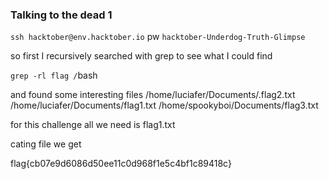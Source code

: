 ### Talking to the dead 1

`ssh hacktober@env.hacktober.io`
pw `hacktober-Underdog-Truth-Glimpse`

so first I recursively searched with grep to see what I could find

`grep -rl flag /`bash

and found some interesting files
/home/luciafer/Documents/.flag2.txt
/home/luciafer/Documents/flag1.txt
/home/spookyboi/Documents/flag3.txt

for this challenge all we need is flag1.txt

cating file we get

flag{cb07e9d6086d50ee11c0d968f1e5c4bf1c89418c}